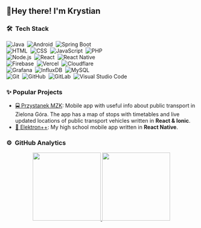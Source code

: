 <h2>👋Hey there! I'm Krystian</h2>

### 🛠 &nbsp;Tech Stack

![Java](https://img.shields.io/badge/-Java-05122A?style=flat&logo=Java&logoColor=FFA518)&nbsp;
![Android](https://img.shields.io/badge/-Android-05122A?style=flat&logo=Android&logoColor=6DB33F)&nbsp;
![Spring Boot](https://img.shields.io/badge/-Spring%20Boot-05122A?style=flat&logo=Spring&logoColor=6DB33F)&nbsp;\
![HTML](https://img.shields.io/badge/-HTML-05122A?style=flat&logo=HTML5)&nbsp;
![CSS](https://img.shields.io/badge/-CSS-05122A?style=flat&logo=CSS3&logoColor=1572B6)&nbsp;
![JavaScript](https://img.shields.io/badge/-JavaScript-05122A?style=flat&logo=javascript)&nbsp;
![PHP](https://img.shields.io/badge/-PHP-05122A?style=flat&logo=php)&nbsp;\
![Node.js](https://img.shields.io/badge/-Node.js-05122A?style=flat&logo=node.js)&nbsp;
![React](https://img.shields.io/badge/-React-05122A?style=flat&logo=react)&nbsp;
![React Native](https://img.shields.io/badge/-React%20Native-05122A?style=flat&logo=react)&nbsp;\
![Firebase](https://img.shields.io/badge/Firebase-05122A.svg?style=flat&logo=firebase)&nbsp;
![Vercel](https://img.shields.io/badge/vercel-05122A.svg?style=flat&logo=vercel)&nbsp;
![Cloudflare](https://img.shields.io/badge/Cloudflare-05122A?style=flat&logo=Cloudflare)&nbsp;\
![Grafana](https://img.shields.io/badge/grafana-05122A.svg?style=flat&logo=grafana)&nbsp;
![InfluxDB](https://img.shields.io/badge/InfluxDB-05122A?style=flat&logo=InfluxDB)&nbsp;
![MySQL](https://img.shields.io/badge/mysql-05122A.svg?style=flat&logo=mysql)&nbsp;\
![Git](https://img.shields.io/badge/-Git-05122A?style=flat&logo=git)&nbsp;
![GitHub](https://img.shields.io/badge/-GitHub-05122A?style=flat&logo=github)&nbsp;
![GitLab](https://img.shields.io/badge/-GitLab-05122A?style=flat&logo=gitlab)&nbsp;
![Visual Studio Code](https://img.shields.io/badge/-VS%20Code-05122A?style=flat&logo=visual-studio-code&logoColor=007ACC)&nbsp;

### ✨ Popular Projects
- [🚍 Przystanek MZK](https://github.com/wybran/przystanek-mzk): Mobile app with useful info about public transport in Zielona Góra. The app has a map of stops with timetables and live updated locations of public transport vehicles written in **React & Ionic**.
- [🎒 Elektron++](https://github.com/ElektronPlus/Elektron-App): My high school mobile app written in **React Native**.


### ⚙️ &nbsp;GitHub Analytics

<p align="center">
<a href="https://github.com/AVS1508">
  <img height="180em" src="https://github-readme-stats-eight-theta.vercel.app/api?username=wybran&show_icons=true&theme=algolia&include_all_commits=true&count_private=true"/>
  <img height="180em" src="https://github-readme-stats-eight-theta.vercel.app/api/top-langs/?username=wybran&layout=compact&langs_count=8&theme=algolia"/>
</a>
</p>
